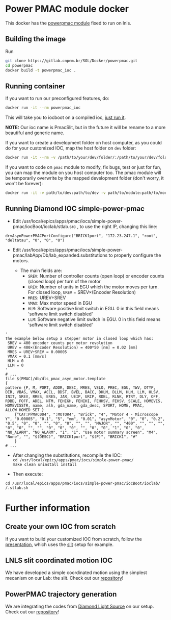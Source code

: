 # Power PMAC module docker

This docker has the [powerpmac module](https://github.com/dls-controls/pmac) fixed to run on lnls.

## Building the image

Run

```sh
git clone https://gitlab.cnpem.br/SOL/Docker/powerpmac.git
cd powerpmac
docker build -t powerpmac_ioc .
```

## Running container

If you want to run our preconfigured features, do:

```sh
docker run -it --rm powerpmac_ioc
```

This will take you to iocboot on a compiled ioc, [just run it](#running-diamond-ioc-simple-power-pmac).

**NOTE:** Our ioc name is PmacSlit, but in the future it will be rename to a more beautiful and generic name.

If you want to create a development folder on host computer, as you could do for your customized IOC, map the host folder on `dev` folder:

```sh
docker run -it --rm -v /path/to/your/dev/folder/:/path/to/your/dev/folder powerpmac_ioc bash
```

If you want to code on `pmac` module to modify, fix bugs, test or just for fun, you can map the module on you host computer too. The pmac module will be temporarily overwrite by the mapped development folder (don't worry, it won't be forever):

```sh
docker run -it -v path/to/dev:path/to/dev -v path/to/module:path/to/module powerpmac_ioc bash
```

## Running Diamond IOC simple-power-pmac

* Edit /usr/local/epics/apps/pmac/iocs/simple-power-pmac/iocBoot/ioclab/stlab.src , to use the right IP, changing this line:

`drvAsynPowerPMACPortConfigure("BRICK1port", "172.23.247.1", "root", "deltatau", "0", "0", "0")`

* Edit /usr/local/epics/apps/pmac/iocs/simple-power-pmac/labApp/Db/lab_expanded.substitutions to properly configure the motors.

    * The main fields are:
        * `SREV`:   Number of controller counts (open loop) or encoder counts (closed loop) per turn of the motor
        * `UREV`:   Number of units in EGU which the motor moves per turn. For closed loop, `UREV` = SREV×(Encoder Resolution)
        * `MRES`:   UREV÷SREV
        * `VMAX`:   Max motor speed in EGU
        * `HLM`:    Software positive limit switch in EGU. 0 in this field means 'software limit switch disabled'
        * `LLM`:    Software negative limit switch in EGU. 0 in this field means 'software limit switch disabled'

```shell
'
The example below setup a stepper motor in closed loop which has:
 SREV = 400 encoder counts per motor revolution
 UREV = 400×(Encoder Resolution) = 400*50 [nm] = 0.02 [mm]
 MRES = UREV÷SREV = 0.00005
 VMAX = 0.1 [mm/s]
 HLM = 0
 LLM = 0
'
# ...
file $(PMAC)/db/dls_pmac_asyn_motor.template
{
pattern {P, M, PORT, ADDR, DESC, MRES, VELO, PREC, EGU, TWV, DTYP, DIR, VBAS, VMAX, ACCL, BDST, BVEL, BACC, DHLM, DLLM, HLM, LLM, HLSV, INIT, SREV, RRES, ERES, JAR, UEIP, URIP, RDBL, RLNK, RTRY, DLY, OFF, RDBD, FOFF, ADEL, NTM, FEHIGH, FEHIHI, FEHHSV, FEHSV, SCALE, HOMEVIS, HOMEVISSTR, name, alh, gda_name, gda_desc, SPORT, HOME, PMAC, ALLOW_HOMED_SET }
    {"CAT:PPMAC004", ":MOTOR4", "Brick", "4", "Motor 4 - Microscope Y", "0.00005", "0.1", "5", "mm", "0.01", "asynMotor", "0", "0", "0.2", "0.5", "0", "0", "", "0", "0", "", "", "MAJOR", "", "400", "", "", "", "0", "0", "", "", "0", "0", "0", "", "0", "0", "1", "0", "0", "NO_ALARM", "NO_ALARM", "1", "1", "Use motor summary screen", "M4", "None", "", "$(DESC)", "BRICK1port", "$(P)", "BRICK1", "#"
    }
# ...
```
* After changing the substitutions, recompile the IOC:  
`cd /usr/local/epics/apps/pmac/iocs/simple-power-pmac/`  
`make clean uninstall install`

* Then execute:

`cd /usr/local/epics/apps/pmac/iocs/simple-power-pmac/iocBoot/ioclab/`  
`/.stlab.sh`

# Further information

## Create your own IOC from scratch

If you want to build your customized IOC from scratch, follow the [presentation](https://cnpemcamp.sharepoint.com/:p:/r/sites/lnls/projects/blcsystems/_layouts/15/Doc.aspx?sourcedoc=%7BA72CCBB3-0897-407F-9E19-B8C148A49411%7D&file=Simple%20Coordinated%20Movement%20On%20PowerPMAC%20Using%20EPICS.pptx&action=edit&mobileredirect=true), which uses the [slit](https://gitlab.cnpem.br/SOL/EpicsApps/PmacSlits) setup for example.

## LNLS slit coordinated motion IOC

We have developed a simple coordinated motion using the simplest mecanism on our Lab: the slit. Check out our [repository](https://gitlab.cnpem.br/SOL/EpicsApps/PmacSlits)!

## PowerPMAC trajectory generation

We are integrating the codes from [Diamond Light Source](https://github.com/dls-controls/pmac/) on our setup. Check out our [repository](https://gitlab.cnpem.br/SOL/EpicsApps/PmacTrajectory)!
